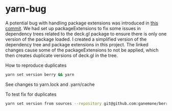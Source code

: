# yarn-bug

A potential bug with handling package extensions was introduced in [this commit](https://github.com/yarnpkg/berry/commit/871bd7517919c2209e78e78a3ce8b9c66a70f939).
We had set up packageExtensions to fix some issues in dependency trees related to the deck.gl package to ensure there is only one version of the package loaded.
I created a simplified version of the dependency tree and package extensions in this project. The linked changes cause some of the packageExtensions to not be applied,
which then creates duplicate versions of deck.gl in the tree. 

How to reproduce duplicates

```sh
yarn set version berry && yarn
```

See changes to yarn.lock and .yarn/cache

To test fix for duplicates

```sh
yarn set version from sources --repository git@github.com:ganemone/berry.git --branch extensions && yarn
```
